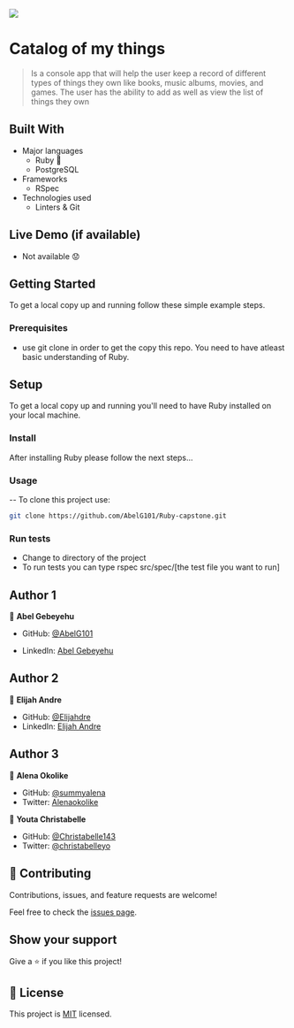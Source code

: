 ![](https://img.shields.io/badge/Microverse-blueviolet)

# Catalog of my things

> Is a console app that will help the user keep a record of different types of things they own like books, music albums, movies, and games. The user has the ability to add as well as view the list of things they own

## Built With

- Major languages
  - Ruby 💎
  - PostgreSQL
- Frameworks
  - RSpec
- Technologies used
  - Linters & Git

## Live Demo (if available)

- Not available 😟

## Getting Started

To get a local copy up and running follow these simple example steps.

### Prerequisites

- use git clone in order to get the copy this repo. You need to have atleast basic understanding of Ruby.

## Setup

To get a local copy up and running you'll need to have Ruby installed on your local machine.

### Install

After installing Ruby please follow the next steps...

### Usage

-- To clone this project use:

```bash
git clone https://github.com/AbelG101/Ruby-capstone.git
```

### Run tests

- Change to directory of the project
- To run tests you can type rspec src/spec/[the test file you want to run]

## Author 1

👤 **Abel Gebeyehu**

- GitHub: [@AbelG101](https://github.com/AbelG101)

- LinkedIn: [Abel Gebeyehu](https://www.linkedin.com/in/abel-gebeyehu-779743183/)

## Author 2

👤 **Elijah Andre**

- GitHub: [@Elijahdre](https://github.com/Elijahdre)
- LinkedIn: [Elijah Andre](https://www.linkedin.com/in/elijah-odjegba/)

## Author 3

👤 **Alena Okolike**

- GitHub: [@summyalena ](https://github.com/summyalena)
- Twitter: [Alenaokolike](https://twitter.com/Alenaokolike)

👤 **Youta Christabelle**

- GitHub: [@Christabelle143 ](https://github.com/Christabelle143)
- Twitter: [@christabelleyo](https://twitter.comchristabelleyo)

## 🤝 Contributing

Contributions, issues, and feature requests are welcome!

Feel free to check the [issues page](../../issues/).

## Show your support

Give a ⭐️ if you like this project!

## 📝 License

This project is [MIT](./MIT.md) licensed.
